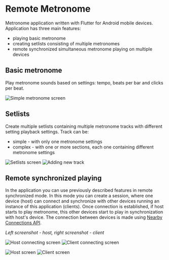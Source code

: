 # Remote Metronome
Metronome application written with Flutter for Android mobile devices. 
 Application has three main features:
 - playing basic metronome
 - creating setlists consisting of multiple metronomes
 - remote synchronized simultaneous metronome playing on multiple devices

## Basic metronome

Play metronome sounds based on settings: tempo, beats per bar and clicks per beat. 

![Simple metronome screen](https://i.postimg.cc/wT2hjbbn/simlpe-metronome.gif)

## Setlists

Create multiple setlists containing multiple metronome tracks with different setting playback settings. 
Track can be:
 - simple - with only one metronome settings
 - complex - with one or more sections, each one containing different metronome settings
 
![Setlists screen](https://i.postimg.cc/Rq5h1YL1/setlistgif.gif) 
![Adding new track](https://i.postimg.cc/1RqyZJHS/new-track.gif)

## Remote synchronized playing

In the application you can use previously described features in remote synchronized mode. 
In this mode you can create a session, where one device (host) can connect and synchronize with other devices running an instance of this application (clients). Once connection is established, if host starts to play metronome, this other devices start to play in synchronization with host's device. The connection between devices is made using [Nearby Connections API](https://developers.google.com/nearby/connections/overview).


*Left screenshot - host, right screenshot - client*

![Host connecting screen](https://i.postimg.cc/NMD4XThb/host-sync-start.gif) ![Client connecting screen](https://i.postimg.cc/8zftYjWP/client-sync-start.gif)

![Host screen](https://i.postimg.cc/sgy0M5NQ/host.gif) ![Client screen](https://i.postimg.cc/cJCh3hMH/client.gif)